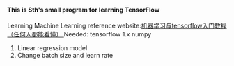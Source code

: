 #### This is Sth's small program for learning TensorFlow
Learning Machine Learning reference website:[机器学习与tensorflow入门教程（任何人都能看懂）
](https://blog.csdn.net/ebzxw/article/details/86609997)
Needed: tensorflow 1.x numpy

1. Linear regression model
2. Change batch size and learn rate
